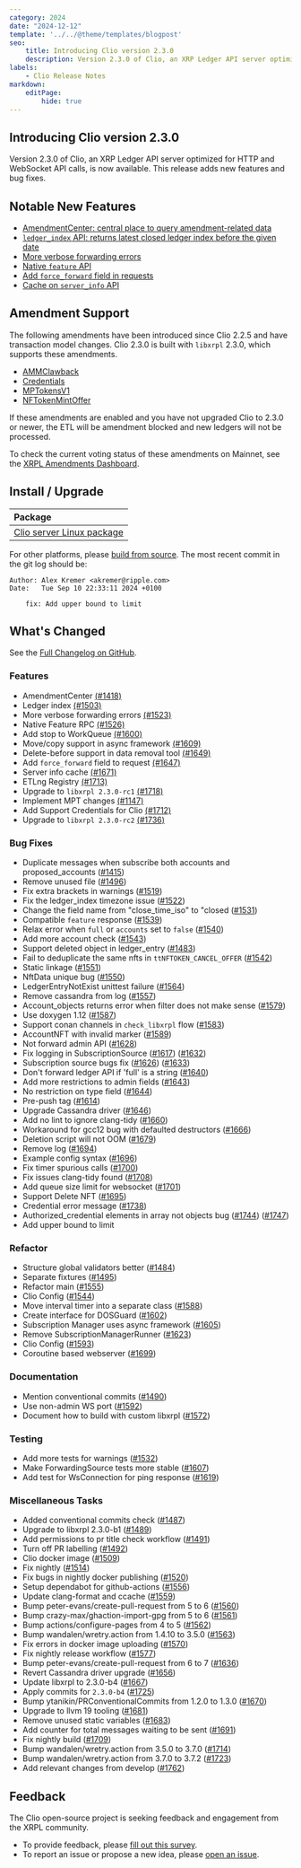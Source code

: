 ```yaml
---
category: 2024
date: "2024-12-12"
template: '../../@theme/templates/blogpost'
seo:
    title: Introducing Clio version 2.3.0
    description: Version 2.3.0 of Clio, an XRP Ledger API server optimized for HTTP and WebSocket API calls, is now available. This release adds new features and bug fixes.
labels:
    - Clio Release Notes
markdown:
    editPage:
        hide: true
---
```


## Introducing Clio version 2.3.0

Version 2.3.0 of Clio, an XRP Ledger API server optimized for HTTP and WebSocket API calls, is now available. This release adds new features and bug fixes.

## Notable New Features

- [AmendmentCenter: central place to query amendment-related data](https://github.com/XRPLF/clio/pull/1418)
- [`ledger_index` API: returns latest closed ledger index before the given date](https://github.com/XRPLF/clio/pull/1503)
- [More verbose forwarding errors](https://github.com/XRPLF/clio/pull/1523)
- [Native `feature` API](https://github.com/XRPLF/clio/pull/1526)
- [Add `force_forward` field in requests](https://github.com/XRPLF/clio/pull/1647)
- [Cache on `server_info` API](https://github.com/XRPLF/clio/pull/1671)

## Amendment Support

The following amendments have been introduced since Clio 2.2.5 and have transaction model changes. Clio 2.3.0 is built with `libxrpl` 2.3.0, which supports these amendments.

- [AMMClawback](https://xrpl.org/resources/known-amendments#ammclawback)
- [Credentials](https://xrpl.org/resources/known-amendments#credentials)
- [MPTokensV1](https://xrpl.org/resources/known-amendments#mptokensv1)
- [NFTokenMintOffer](https://xrpl.org/resources/known-amendments#nftokenmintoffer)

If these amendments are enabled and you have not upgraded Clio to 2.3.0 or newer, the ETL will be amendment blocked and new ledgers will not be processed.

To check the current voting status of these amendments on Mainnet, see the [XRPL Amendments Dashboard](https://livenet.xrpl.org/amendments).

## Install / Upgrade

| Package |
|:--------|
| [Clio server Linux package](https://github.com/XRPLF/clio/releases/download/2.3.0/clio_server_Linux.zip) |

For other platforms, please [build from source](https://github.com/XRPLF/clio/releases/tag/2.3.0). The most recent commit in the git log should be:

```text
Author: Alex Kremer <akremer@ripple.com>
Date:   Tue Sep 10 22:33:11 2024 +0100

    fix: Add upper bound to limit
```

## What's Changed

See the [Full Changelog on GitHub](https://github.com/XRPLF/clio/compare/2.2.5...2.3.0).

### Features

- AmendmentCenter [(#1418)](https://github.com/XRPLF/clio/pull/1418)
- Ledger index [(#1503)](https://github.com/XRPLF/clio/pull/1503)
- More verbose forwarding errors [(#1523)](https://github.com/XRPLF/clio/pull/1523)
- Native Feature RPC [(#1526)](https://github.com/XRPLF/clio/pull/1526)
- Add stop to WorkQueue [(#1600)](https://github.com/XRPLF/clio/pull/1600)
- Move/copy support in async framework [(#1609)](https://github.com/XRPLF/clio/pull/1609)
- Delete-before support in data removal tool [(#1649)](https://github.com/XRPLF/clio/pull/1649)
- Add `force_forward` field to request [(#1647)](https://github.com/XRPLF/clio/pull/1647)
- Server info cache [(#1671)](https://github.com/XRPLF/clio/pull/1671)
- ETLng Registry [(#1713)](https://github.com/XRPLF/clio/pull/1713)
- Upgrade to `libxrpl 2.3.0-rc1` [(#1718)](https://github.com/XRPLF/clio/pull/1718)
- Implement MPT changes [(#1147)](https://github.com/XRPLF/clio/pull/1147)
- Add Support Credentials for Clio [(#1712)](https://github.com/XRPLF/clio/pull/1712)
- Upgrade to `libxrpl 2.3.0-rc2` [(#1736)](https://github.com/XRPLF/clio/pull/1736)

### Bug Fixes

- Duplicate messages when subscribe both accounts and proposed_accounts ([#1415](https://github.com/XRPLF/clio/pull/1415))
- Remove unused file ([#1496](https://github.com/XRPLF/clio/pull/1496))
- Fix extra brackets in warnings ([#1519](https://github.com/XRPLF/clio/pull/1519))
- Fix the ledger_index timezone issue ([#1522](https://github.com/XRPLF/clio/pull/1522))
- Change the field name from "close_time_iso" to "closed ([#1531](https://github.com/XRPLF/clio/pull/1531))
- Compatible `feature` response ([#1539](https://github.com/XRPLF/clio/pull/1539))
- Relax error when `full` or `accounts` set to `false` ([#1540](https://github.com/XRPLF/clio/pull/1540))
- Add more account check ([#1543](https://github.com/XRPLF/clio/pull/1543))
- Support deleted object in ledger_entry ([#1483](https://github.com/XRPLF/clio/pull/1483))
- Fail to deduplicate the same nfts in `ttNFTOKEN_CANCEL_OFFER` ([#1542](https://github.com/XRPLF/clio/pull/1542))
- Static linkage ([#1551](https://github.com/XRPLF/clio/pull/1551))
- NftData unique bug ([#1550](https://github.com/XRPLF/clio/pull/1550))
- LedgerEntryNotExist unittest failure ([#1564](https://github.com/XRPLF/clio/pull/1564))
- Remove cassandra from log ([#1557](https://github.com/XRPLF/clio/pull/1557))
- Account_objects returns error when filter does not make sense ([#1579](https://github.com/XRPLF/clio/pull/1579))
- Use doxygen 1.12 ([#1587](https://github.com/XRPLF/clio/pull/1587))
- Support conan channels in `check_libxrpl` flow ([#1583](https://github.com/XRPLF/clio/pull/1583))
- AccountNFT with invalid marker ([#1589](https://github.com/XRPLF/clio/pull/1589))
- Not forward admin API ([#1628](https://github.com/XRPLF/clio/pull/1628))
- Fix logging in SubscriptionSource ([#1617](https://github.com/XRPLF/clio/pull/1617)) ([#1632](https://github.com/XRPLF/clio/pull/1632))
- Subscription source bugs fix ([#1626](https://github.com/XRPLF/clio/pull/1626)) ([#1633](https://github.com/XRPLF/clio/pull/1633))
- Don't forward ledger API if 'full' is a string ([#1640](https://github.com/XRPLF/clio/pull/1640))
- Add more restrictions to admin fields ([#1643](https://github.com/XRPLF/clio/pull/1643))
- No restriction on type field ([#1644](https://github.com/XRPLF/clio/pull/1644))
- Pre-push tag ([#1614](https://github.com/XRPLF/clio/pull/1614))
- Upgrade Cassandra driver ([#1646](https://github.com/XRPLF/clio/pull/1646))
- Add no lint to ignore clang-tidy ([#1660](https://github.com/XRPLF/clio/pull/1660))
- Workaround for gcc12 bug with defaulted destructors ([#1666](https://github.com/XRPLF/clio/pull/1666))
- Deletion script will not OOM ([#1679](https://github.com/XRPLF/clio/pull/1679))
- Remove log ([#1694](https://github.com/XRPLF/clio/pull/1694))
- Example config syntax ([#1696](https://github.com/XRPLF/clio/pull/1696))
- Fix timer spurious calls ([#1700](https://github.com/XRPLF/clio/pull/1700))
- Fix issues clang-tidy found ([#1708](https://github.com/XRPLF/clio/pull/1708))
- Add queue size limit for websocket ([#1701](https://github.com/XRPLF/clio/pull/1701))
- Support Delete NFT ([#1695](https://github.com/XRPLF/clio/pull/1695))
- Credential error message ([#1738](https://github.com/XRPLF/clio/pull/1738))
- Authorized_credential elements in array not objects bug ([#1744](https://github.com/XRPLF/clio/pull/1744)) ([#1747](https://github.com/XRPLF/clio/pull/1747))
- Add upper bound to limit

### Refactor

- Structure global validators better ([#1484](https://github.com/XRPLF/clio/pull/1484))
- Separate fixtures ([#1495](https://github.com/XRPLF/clio/pull/1495))
- Refactor main ([#1555](https://github.com/XRPLF/clio/pull/1555))
- Clio Config ([#1544](https://github.com/XRPLF/clio/pull/1544))
- Move interval timer into a separate class ([#1588](https://github.com/XRPLF/clio/pull/1588))
- Create interface for DOSGuard ([#1602](https://github.com/XRPLF/clio/pull/1602))
- Subscription Manager uses async framework ([#1605](https://github.com/XRPLF/clio/pull/1605))
- Remove SubscriptionManagerRunner ([#1623](https://github.com/XRPLF/clio/pull/1623))
- Clio Config ([#1593](https://github.com/XRPLF/clio/pull/1593))
- Coroutine based webserver ([#1699](https://github.com/XRPLF/clio/pull/1699))

### Documentation

- Mention conventional commits ([#1490](https://github.com/XRPLF/clio/pull/1490))
- Use non-admin WS port ([#1592](https://github.com/XRPLF/clio/pull/1592))
- Document how to build with custom libxrpl ([#1572](https://github.com/XRPLF/clio/pull/1572))

### Testing

- Add more tests for warnings ([#1532](https://github.com/XRPLF/clio/pull/1532))
- Make ForwardingSource tests more stable ([#1607](https://github.com/XRPLF/clio/pull/1607))
- Add test for WsConnection for ping response ([#1619](https://github.com/XRPLF/clio/pull/1619))

### Miscellaneous Tasks

- Added conventional commits check ([#1487](https://github.com/XRPLF/clio/pull/1487))
- Upgrade to libxrpl 2.3.0-b1 ([#1489](https://github.com/XRPLF/clio/pull/1489))
- Add permissions to pr title check workflow ([#1491](https://github.com/XRPLF/clio/pull/1491))
- Turn off PR labelling ([#1492](https://github.com/XRPLF/clio/pull/1492))
- Clio docker image ([#1509](https://github.com/XRPLF/clio/pull/1509))
- Fix nightly ([#1514](https://github.com/XRPLF/clio/pull/1514))
- Fix bugs in nightly docker publishing ([#1520](https://github.com/XRPLF/clio/pull/1520))
- Setup dependabot for github-actions ([#1556](https://github.com/XRPLF/clio/pull/1556))
- Update clang-format and ccache ([#1559](https://github.com/XRPLF/clio/pull/1559))
- Bump peter-evans/create-pull-request from 5 to 6 ([#1560](https://github.com/XRPLF/clio/pull/1560))
- Bump crazy-max/ghaction-import-gpg from 5 to 6 ([#1561](https://github.com/XRPLF/clio/pull/1561))
- Bump actions/configure-pages from 4 to 5 ([#1562](https://github.com/XRPLF/clio/pull/1562))
- Bump wandalen/wretry.action from 1.4.10 to 3.5.0 ([#1563](https://github.com/XRPLF/clio/pull/1563))
- Fix errors in docker image uploading ([#1570](https://github.com/XRPLF/clio/pull/1570))
- Fix nightly release workflow ([#1577](https://github.com/XRPLF/clio/pull/1577))
- Bump peter-evans/create-pull-request from 6 to 7 ([#1636](https://github.com/XRPLF/clio/pull/1636))
- Revert Cassandra driver upgrade ([#1656](https://github.com/XRPLF/clio/pull/1656))
- Update libxrpl to 2.3.0-b4 ([#1667](https://github.com/XRPLF/clio/pull/1667))
- Apply commits for `2.3.0-b4` ([#1725](https://github.com/XRPLF/clio/pull/1725))
- Bump ytanikin/PRConventionalCommits from 1.2.0 to 1.3.0 ([#1670](https://github.com/XRPLF/clio/pull/1670))
- Upgrade to llvm 19 tooling ([#1681](https://github.com/XRPLF/clio/pull/1681))
- Remove unused static variables ([#1683](https://github.com/XRPLF/clio/pull/1683))
- Add counter for total messages waiting to be sent ([#1691](https://github.com/XRPLF/clio/pull/1691))
- Fix nightly build ([#1709](https://github.com/XRPLF/clio/pull/1709))
- Bump wandalen/wretry.action from 3.5.0 to 3.7.0 ([#1714](https://github.com/XRPLF/clio/pull/1714))
- Bump wandalen/wretry.action from 3.7.0 to 3.7.2 ([#1723](https://github.com/XRPLF/clio/pull/1723))
- Add relevant changes from develop ([#1762](https://github.com/XRPLF/clio/pull/1762))


## Feedback

The Clio open-source project is seeking feedback and engagement from the XRPL community.

- To provide feedback, please [fill out this survey](https://forms.gle/fnGPTUCAdmEzkFy57).
- To report an issue or propose a new idea, please [open an issue](https://github.com/XRPLF/clio/issues).
